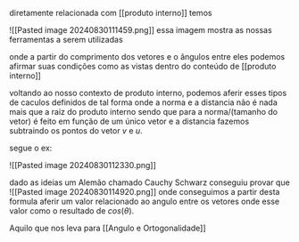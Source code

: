 diretamente relacionada com [[produto interno]]
temos

![[Pasted image 20240830111459.png]]
essa imagem mostra as nossas ferramentas a serem utilizadas


onde a partir do comprimento dos vetores e o ângulos entre eles podemos afirmar suas condições como as vistas dentro do conteúdo de [[produto interno]]

voltando ao nosso contexto de produto interno, podemos aferir esses tipos de caculos definidos de tal forma onde a norma e a distancia não é nada mais que a raiz do produto interno
sendo que  para a norma/(tamanho do vetor) é feito em função de um único vetor e a distancia fazemos subtraindo os pontos do vetor $v$ e $u$.

segue o ex:

![[Pasted image 20240830112330.png]]

dado as ideias um Alemão chamado Cauchy Schwarz conseguiu provar que 
![[Pasted image 20240830114920.png]]
onde conseguimos a partir desta formula aferir um valor relacionado ao angulo entre os vetores onde esse valor como o resultado de $cos(\theta)$.

Aquilo que nos leva para [[Angulo e Ortogonalidade]]
